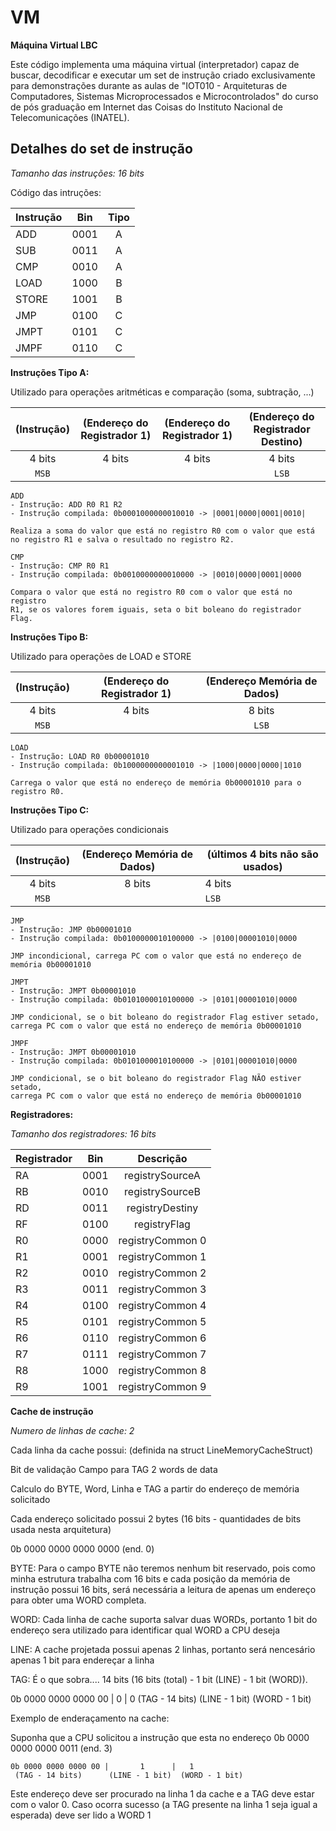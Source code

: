 # VM

**Máquina Virtual LBC**

Este código implementa uma máquina virtual (interpretador) capaz de buscar,
decodificar e executar um set de instrução criado exclusivamente para demonstrações
durante as aulas de "IOT010 - Arquiteturas de Computadores, Sistemas Microprocessados e Microcontrolados"
do curso de pós graduação em Internet das Coisas do Instituto Nacional de Telecomunicações (INATEL).   

## Detalhes do set de instrução

*Tamanho das instruções: 16 bits*
	
Código das intruções:

| Instrução   | Bin    | Tipo  |
| ----------- |:------:| :----:|
| ADD         | 0001   | A     |
| SUB         | 0011   | A     |
| CMP         | 0010   | A     |
| LOAD        | 1000   | B     |
| STORE       | 1001   | B     |
| JMP         | 0100   | C     |
| JMPT        | 0101   | C     |
| JMPF        | 0110   | C     |

**Instruções Tipo A:** 
	
Utilizado para operações aritméticas e comparação (soma, subtração, ...)

(Instrução) | (Endereço do Registrador 1) | (Endereço do Registrador 1) | (Endereço do Registrador Destino)
:---: | :---: | :---: | :---:
4 bits | 4 bits | 4 bits | 4 bits
`MSB` | | | `LSB`
     

```
ADD
- Instrução: ADD R0 R1 R2
- Instrução compilada: 0b0001000000010010 -> |0001|0000|0001|0010|
 
Realiza a soma do valor que está no registro R0 com o valor que está
no registro R1 e salva o resultado no registro R2.
```

```
CMP
- Instrução: CMP R0 R1
- Instrução compilada: 0b0010000000010000 -> |0010|0000|0001|0000
 
Compara o valor que está no registro R0 com o valor que está no registro
R1, se os valores forem iguais, seta o bit boleano do registrador Flag.
```
 	 	 
 	 	 	 
**Instruções Tipo B:**
    
Utilizado para operações de LOAD e STORE

(Instrução) | (Endereço do Registrador 1) | (Endereço Memória de Dados)
:---: | :---: | :---:
4 bits | 4 bits | 8 bits
`MSB` | | `LSB`
     	 
```
LOAD
- Instrução: LOAD R0 0b00001010
- Instrução compilada: 0b1000000000001010 -> |1000|0000|0000|1010
 
Carrega o valor que está no endereço de memória 0b00001010 para o registro R0.
```


**Instruções Tipo C:**
    
Utilizado para operações condicionais

(Instrução) | (Endereço Memória de Dados) | (últimos 4 bits não são usados)
:---: | :---: | ---
4 bits | 8 bits | 4 bits
`MSB` | | `LSB`
     	 
```
JMP
- Instrução: JMP 0b00001010
- Instrução compilada: 0b0100000010100000 -> |0100|00001010|0000
 
JMP incondicional, carrega PC com o valor que está no endereço de memória 0b00001010 
```

```
JMPT
- Instrução: JMPT 0b00001010
- Instrução compilada: 0b0101000010100000 -> |0101|00001010|0000
 
JMP condicional, se o bit boleano do registrador Flag estiver setado,
carrega PC com o valor que está no endereço de memória 0b00001010 
```

```
JMPF
- Instrução: JMPT 0b00001010
- Instrução compilada: 0b0101000010100000 -> |0101|00001010|0000
 
JMP condicional, se o bit boleano do registrador Flag NÃO estiver setado,
carrega PC com o valor que está no endereço de memória 0b00001010 
```

**Registradores:**

*Tamanho dos registradores: 16 bits*

| Registrador | Bin    | Descrição         |
| ----------- |:------:| :----------------:|
| RA          | 0001   | registrySourceA   |
| RB          | 0010   | registrySourceB   |
| RD          | 0011   | registryDestiny   |
| RF          | 0100   | registryFlag      |
| R0          | 0000   | registryCommon 0  |
| R1          | 0001   | registryCommon 1  |
| R2          | 0010   | registryCommon 2  |
| R3          | 0011   | registryCommon 3  |
| R4          | 0100   | registryCommon 4  |
| R5          | 0101   | registryCommon 5  |
| R6          | 0110   | registryCommon 6  |
| R7          | 0111   | registryCommon 7  |
| R8          | 1000   | registryCommon 8  |
| R9          | 1001   | registryCommon 9  |


**Cache de instrução**

*Numero de linhas de cache: 2*

Cada linha da cache possui: (definida na struct LineMemoryCacheStruct)

Bit de validação
Campo para TAG
2 words de data

Calculo do BYTE, Word, Linha e TAG  a partir do endereço de memória solicitado

Cada endereço solicitado possui 2 bytes (16 bits - quantidades de bits usada
nesta arquitetura)

0b 0000 0000 0000 0000 (end. 0)

BYTE: Para o campo BYTE não teremos nenhum bit reservado, pois como minha
estrutura trabalha com 16 bits e cada posição da memória de instrução possui
16 bits, será necessária a leitura de apenas um endereço para obter uma
WORD completa.

WORD: Cada linha de cache suporta salvar duas WORDs, portanto 1 bit do endereço
sera utilizado para identificar qual WORD  a CPU deseja

LINE: A cache projetada possui apenas 2 linhas, portanto será nencesário apenas
1 bit para endereçar a linha

TAG: É o que sobra.... 14 bits (16 bits (total) - 1 bit (LINE) - 1 bit (WORD)).


0b 0000 0000 0000 00 |       0      |   0
     (TAG - 14 bits)  (LINE - 1 bit)  (WORD - 1 bit)

Exemplo de enderaçamento na cache:

Suponha que a CPU solicitou a instrução que esta no endereço
0b 0000 0000 0000 0011 (end. 3)

    0b 0000 0000 0000 00 |       1      |   1
     (TAG - 14 bits)      (LINE - 1 bit)  (WORD - 1 bit)


Este endereço deve ser procurado na linha 1 da cache e a TAG deve estar com o
valor 0. Caso ocorra sucesso (a TAG presente na linha 1 seja igual a esperada)
deve ser lido a WORD 1